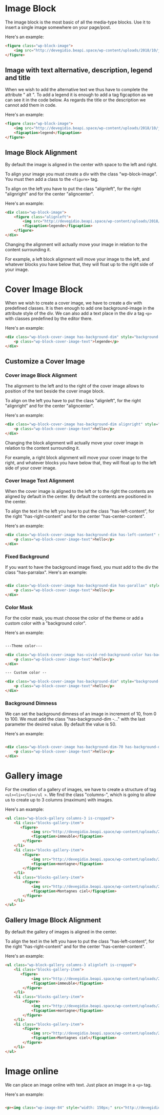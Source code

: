 <h1>Image Block</h1>

The image block is the most basic of all the media-type blocks. Use it to insert a single image somewhere on your page/post.

Here's an example:

```html
<figure class="wp-block-image">
    <img src="http://devegidio.beapi.space/wp-content/uploads/2018/10/jetée.jpg" alt="" class="wp-image-53"/>
</figure>
```


<h2>Image with text alternative, description, legend and title</h2>

When we wish to add the alternative text we thus have to complete the attribute " alt ". To add a legend it is enough to add a tag figcaption as we can see it in the code below. As regards the title or the description we cannot add them in code.

Here's an example:

```html
<figure class="wp-block-image">
    <img src="http://devegidio.beapi.space/wp-content/uploads/2018/10/jetée.jpg" alt="alternative" class="wp-image-53"/>
    <figcaption>legend</figcaption>
</figure>
```
 
<h2>Image Block Alignment</h2>

By default the image is aligned in the center with space to the left and right.

To align your image you must create a div with the class "wp-block-image".
You must then add a class to the ```<figure>``` tag.

To align on the left you have to put the class "alignleft", for the right "alignright" and for the center "aligncenter".

Here's an example:

```html
<div class="wp-block-image">
    <figure class="alignleft">
        <img src="http://devegidio.beapi.space/wp-content/uploads/2018/10/jetée.jpg" alt="alternatif" class="wp-image-53"/>
        <figcaption>legende</figcaption>
    </figure>
</div>
```
Changing the alignment will actually move your image in relation to the content surrounding it.

For example, a left block alignment will move your image to the left, and whatever blocks you have below that, they will float up to the right side of your image.

<h1> Cover Image Block </h1>

When we wish to create a cover image, we have to create a div with predefined classes. It is then enough to add one background-image in the attribute style of the div. We can also add a text place in the div a tag ```<p>``` with classes predefined by the editor there.

Here's an example:

```html
<div class="wp-block-cover-image has-background-dim" style="background-image:url(http://devegidio.beapi.space/wp-content/uploads/2018/10/jetée.jpg)">
    <p class="wp-block-cover-image-text">legende</p>
</div>
```

<h2> Customize a Cover Image </h2>

<h3>Cover image Block Alignment</h3>

The alignment to the left and to the right of the cover image allows to position of the text beside the cover image block.

To align on the left you have to put the class "alignleft", for the right "alignright" and for the center "aligncenter".

Here's an example:

```html
<div class="wp-block-cover-image has-background-dim alignright" style="background-image:url(http://devegidio.beapi.space/wp-content/uploads/2018/10/car-clouds-daylight-1332373-4.jpg)">
    <p class="wp-block-cover-image-text">hello</p>
</div>
```
Changing the block alignment will actually move your cover image in relation to the content surrounding it.

For example, a right block alignment will move your cover image to the right, and whatever blocks you have below that, they will float up to the left side of your cover image.

<h3>Cover Image Text Alignment</h3>

When the cover image is aligned to the left or to the right the contents are aligned by default in the center. By default the contents are positioned in the center.

To align the text in the left you have to put the class "has-left-content", for the right "has-right-content" and for the center "has-center-content".

Here's an example:

```html
<div class="wp-block-cover-image has-background-dim has-left-content" style="background-image:url(http://devegidio.beapi.space/wp-content/uploads/2018/10/car-clouds-daylight-1332373-4.jpg)">
    <p class="wp-block-cover-image-text">hello</p>
</div>
```

<h3>Fixed Background</h3>

If you want to have the background image fixed, you must add to the div the class "has-parralax".
Here's an example:

```html

<div class="wp-block-cover-image has-background-dim has-parallax" style="background-image:url(http://devegidio.beapi.space/wp-content/uploads/2018/10/car-clouds-daylight-1332373-4.jpg)">
    <p class="wp-block-cover-image-text">hello</p>
</div>

```


<h3> Color Mask </h3>

For the color mask, you must choose the color of the theme or add a custom color with a "background color".

Here's an example:

```html

---Theme color---

<div class="wp-block-cover-image has-vivid-red-background-color has-background-dim" style="background-image:url(http://devegidio.beapi.space/wp-content/uploads/2018/10/car-clouds-daylight-1332373-4.jpg)">
    <p class="wp-block-cover-image-text">hello</p>
</div>

--- Custom color --

<div class="wp-block-cover-image has-background-dim" style="background-image:url(http://devegidio.beapi.space/wp-content/uploads/2018/10/car-clouds-daylight-1332373-4.jpg);background-color:#9f5656">
    <p class="wp-block-cover-image-text">hello</p>
</div>

```

<h3> Background Dimness </h3>


We can set the background dimness of an image in increment of 10, from 0 to 100. We must add the class "has-background-dim -..." with the last parameter the desired value. By default the value is 50.

Here's an example:

```html

<div class="wp-block-cover-image has-background-dim-70 has-background-dim" style="background-image:url(http://devegidio.beapi.space/wp-content/uploads/2018/10/car-clouds-daylight-1332373-4.jpg)">
    <p class="wp-block-cover-image-text">hello</p>
</div>

```

<h1> Gallery image </h1>

For the creation of a gallery of images, we have to create a structure of tag  ``` <ul><li></li></ul > ```. We find the class "columns-", which is going to allow us to create up to 3 columns (maximum) with images.

Here's an example:

```html
<ul class="wp-block-gallery columns-3 is-cropped">
    <li class="blocks-gallery-item">
       <figure>
            <img src="http://devegidio.beapi.space/wp-content/uploads/2018/10/pexels-photo-574043.jpeg" alt="immeuble" data-id="73" data-link="http://devegidio.beapi.space/test-2/pexels-photo-574043/" class="wp-image-73"/>
            <figcaption>immeuble</figcaption>
        </figure>
    </li>
    <li class="blocks-gallery-item">
        <figure>
            <img src="http://devegidio.beapi.space/wp-content/uploads/2018/10/cold-conifers-daylight-701449.jpg" alt="montagne" data-id="79" data-link="http://devegidio.beapi.space/test-2/cold-conifers-daylight-701449/" class="wp-image-79"/>
            <figcaption>montagne</figcaption>
        </figure>
    </li>
    <li class="blocks-gallery-item">
        <figure>
            <img src="http://devegidio.beapi.space/wp-content/uploads/2018/10/car-clouds-daylight-1332373-1.jpg" alt="Montagnes" data-id="80" data-link="http://devegidio.beapi.space/test-2/car-clouds-daylight-1332373-2/" class="wp-image-80"/>
            <figcaption>Montagnes ciel</figcaption>
        </figure>
    </li>
</ul>
```

<h2>Gallery Image Block Alignment </h2>

By default the gallery of images is aligned in the center.

To align the text in the left you have to put the class "has-left-content", for the right "has-right-content" and for the center "has-center-content".

Here's an example:


```html
<ul class="wp-block-gallery columns-3 alignleft is-cropped">
    <li class="blocks-gallery-item">
       <figure>
            <img src="http://devegidio.beapi.space/wp-content/uploads/2018/10/pexels-photo-574043.jpeg" alt="immeuble" data-id="73" data-link="http://devegidio.beapi.space/test-2/pexels-photo-574043/" class="wp-image-73"/>
            <figcaption>immeuble</figcaption>
        </figure>
    </li>
    <li class="blocks-gallery-item">
        <figure>
            <img src="http://devegidio.beapi.space/wp-content/uploads/2018/10/cold-conifers-daylight-701449.jpg" alt="montagne" data-id="79" data-link="http://devegidio.beapi.space/test-2/cold-conifers-daylight-701449/" class="wp-image-79"/>
            <figcaption>montagne</figcaption>
        </figure>
    </li>
    <li class="blocks-gallery-item">
        <figure>
            <img src="http://devegidio.beapi.space/wp-content/uploads/2018/10/car-clouds-daylight-1332373-1.jpg" alt="Montagnes" data-id="80" data-link="http://devegidio.beapi.space/test-2/car-clouds-daylight-1332373-2/" class="wp-image-80"/>
            <figcaption>Montagnes ciel</figcaption>
        </figure>
    </li>
</ul>
```

<h1> Image online </h1>

We can place an image online with text. Just place an image in a ```<p>``` tag.

Here's an example:

```html

<p><img class="wp-image-84" style="width: 150px;" src="http://devegidio.beapi.space/wp-content/uploads/2018/10/abstract-astrology-astronomy-1169754-1.jpg" alt="alternative">univers</p>

```
